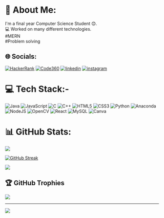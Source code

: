 # 💫 About Me:
I'm a final year Computer Science Student 😊.<br>💻 Worked on many different technologies.<br> #MERN<br>#Problem solving




## 🌐 Socials:

[![HackerRank](https://img.shields.io/badge/HackerRank-%230077B5.svg?logo=hackerrank&logoColor=white)](https://www.hackerrank.com/profile/shivamkradp1411) 
 [![Code360](https://img.shields.io/badge/Code360-%230077B5.svg?logo=Code360&logoColor=blue)](https://www.naukri.com/code360/profile/Shivam1411) 
 [![linkedin](https://img.shields.io/badge/linkedin-%230077B5.svg?logo=linkedin&logoColor=blue)](https://www.linkedin.com/in/shivam-kumar-36938323a/) 
  [![instagram](https://img.shields.io/badge/instagram-%230077B5.svg?logo=instagram&logoColor=red)](https://www.instagram.com/_shivam_kumar__14?igsh=MWE2c3Y2NTlkYXg3Yg==) 


# 💻 Tech Stack:-
![Java](https://img.shields.io/badge/java-%23ED8B00.svg?style=for-the-badge&logo=openjdk&logoColor=white) ![JavaScript](https://img.shields.io/badge/javascript-%23323330.svg?style=for-the-badge&logo=javascript&logoColor=%23F7DF1E) ![C](https://img.shields.io/badge/c-%2300599C.svg?style=for-the-badge&logo=c&logoColor=white) ![C++](https://img.shields.io/badge/c++-%2300599C.svg?style=for-the-badge&logo=c%2B%2B&logoColor=white) ![HTML5](https://img.shields.io/badge/html5-%23E34F26.svg?style=for-the-badge&logo=html5&logoColor=white) ![CSS3](https://img.shields.io/badge/css3-%231572B6.svg?style=for-the-badge&logo=css3&logoColor=white) ![Python](https://img.shields.io/badge/python-3670A0?style=for-the-badge&logo=python&logoColor=ffdd54) ![Anaconda](https://img.shields.io/badge/Anaconda-%2344A833.svg?style=for-the-badge&logo=anaconda&logoColor=white) ![NodeJS](https://img.shields.io/badge/node.js-6DA55F?style=for-the-badge&logo=node.js&logoColor=white) ![OpenCV](https://img.shields.io/badge/opencv-%23white.svg?style=for-the-badge&logo=opencv&logoColor=white) ![React](https://img.shields.io/badge/react-%2320232a.svg?style=for-the-badge&logo=react&logoColor=%2361DAFB) ![MySQL](https://img.shields.io/badge/mysql-4479A1.svg?style=for-the-badge&logo=mysql&logoColor=white) ![Canva](https://img.shields.io/badge/Canva-%2300C4CC.svg?style=for-the-badge&logo=Canva&logoColor=white)
# 📊 GitHub Stats:
![](https://github-readme-stats.vercel.app/api?username=SHIVAM1KUMAR&theme=dark&hide_border=false&include_all_commits=true&count_private=false)<br/>

[![GitHub Streak](https://streak-stats.demolab.com?user=SHIVAM1KUMAR&theme=highcontrast)](https://git.io/streak-stats)

![](https://github-readme-stats.vercel.app/api/top-langs/username=SHIVAM1KUMARthem&e=dark&hide_border=false&include_all_commits=true&count_private=false&layout=compact)

## 🏆 GitHub Trophies
![](https://github-profile-trophy.vercel.app/?username=SHIVAM1KUMAR&theme=radical&no-frame=false&no-bg=true&margin-w=4)

---
[![](https://visitcount.itsvg.in/api?id=SHIVAM1KUMAR&icon=1&color=0)](https://visitcount.itsvg.in)
<!--streak maintain--!>

<!-- Proudly created with GPRM ( https://gprm.itsvg.in ) -->
